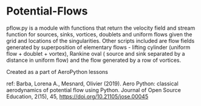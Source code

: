 # Potential-Flows
pflow.py is a module with functions that return the velocity field and stream function for sources, sinks, vortices, doublets and uniform flows given the grid and locations of the singularities. Other scripts included are flow fields generated by superposition of elementary flows - lifting cylinder (uniform flow + doublet + vortex), Rankine oval ( source and sink separated by a distance in uniform flow) and the flow generated by a row of vortices. 

Created as a part of AeroPython lessons

ref: Barba, Lorena A., Mesnard, Olivier (2019). Aero Python: classical aerodynamics of potential flow using Python. Journal of Open Source Education, 2(15), 45, https://doi.org/10.21105/jose.00045
